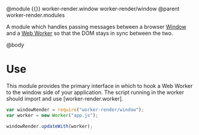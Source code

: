 @module {{}} worker-render.window worker-render/window
@parent worker-render.modules

A module which handles passing messages between a browser [Window](https://developer.mozilla.org/en-US/docs/Web/API/Window) and a [Web Worker](https://developer.mozilla.org/en-US/docs/Web/API/Worker) so that the DOM stays in sync between the two.

@body

# Use

This module provides the primary interface in which to hook a Web Worker to the window side of your application. The script running in the worker should import and use [worker-render.worker].

```js
var windowRender = require("worker-render/window");
var worker = new Worker("app.js");

windowRender.updateWith(worker);
```
